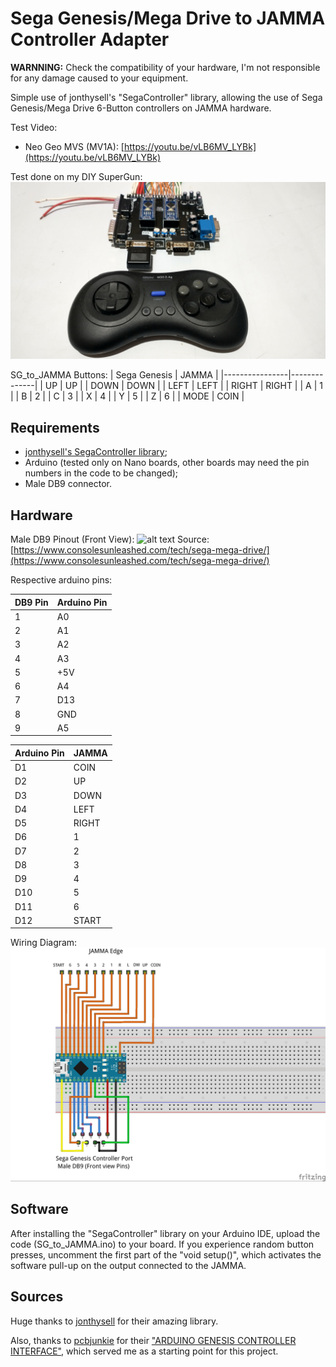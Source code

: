 # Sega Genesis/Mega Drive to JAMMA Controller Adapter

**WARNNING:** Check the compatibility of your hardware, I'm not responsible for any damage caused to your equipment. 

Simple use of jonthysell's "SegaController" library, allowing the use of Sega Genesis/Mega Drive 6-Button controllers on JAMMA  hardware.

Test Video:
- Neo Geo MVS (MV1A): [https://youtu.be/vLB6MV_LYBk](https://youtu.be/vLB6MV_LYBk)

Test done on my DIY SuperGun:
![alt text](https://github.com/MasterJhimmy/Sega-Genesis-to-JAMMA-controller-adapter/blob/main/supergun_test.jpg?raw=true)

SG_to_JAMMA Buttons:
| Sega Genesis   | JAMMA        |
|----------------|--------------|
| UP        	 | UP           |
| DOWN      	 | DOWN         |
| LEFT           | LEFT         |
| RIGHT 	     | RIGHT        |
| A              | 1            |
| B              | 2            |
| C              | 3            |
| X              | 4            |
| Y              | 5            |
| Z              | 6            |
| MODE           | COIN         |

## Requirements

- [jonthysell's SegaController library](https://github.com/jonthysell/SegaController);
- Arduino (tested only on Nano boards, other boards may need  the pin numbers in the code to be changed);
- Male DB9 connector.


## Hardware

Male DB9 Pinout (Front View): 
![alt text](https://www.consolesunleashed.com/sites/all/files/images/tech/sega-mega-drive/sega-mega-drive-controller-port-pinout.png)
 Source: [https://www.consolesunleashed.com/tech/sega-mega-drive/](https://www.consolesunleashed.com/tech/sega-mega-drive/)
 
 Respective arduino pins:
 
| DB9 Pin | Arduino Pin |
|---------|-------------|
| 1       | A0          |
| 2       | A1          |
| 3       | A2          |
| 4       | A3          |
| 5       | +5V         |
| 6       | A4          |
| 7       | D13         |
| 8       | GND         |
| 9       | A5          |

| Arduino Pin | JAMMA |
|-------------|-------|
| D1          | COIN  |
| D2          | UP    |
| D3          | DOWN  |
| D4          | LEFT  |
| D5          | RIGHT |
| D6          | 1     |
| D7          | 2     |
| D8          | 3     |
| D9          | 4     |
| D10         | 5     |
| D11         | 6     |
| D12         | START |


Wiring Diagram:
![alt text](https://github.com/MasterJhimmy/Sega-Genesis-to-JAMMA-controller-adapter/blob/main/wiring.jpg?raw=true)

## Software

After installing the "SegaController" library on your Arduino IDE, upload the code (SG_to_JAMMA.ino) to your board. If you experience random button presses, uncomment the first part of the "void setup()", which activates the software pull-up on the output connected to the JAMMA.

## Sources

Huge thanks to [jonthysell](https://github.com/jonthysell/) for their amazing library.

Also, thanks to [pcbjunkie](https://pcbjunkie.net/) for their ["ARDUINO GENESIS CONTROLLER INTERFACE"](https://pcbjunkie.net/index.php/guides/arduino-genesis-controller-interface/), which served me as a starting point for this project. 